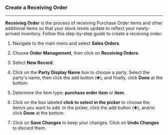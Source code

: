 ### Create a Receiving Order
___________________________

**Receiving Order** is the process of receiving Purchase Order items and other additional items so that your stock levels update to reflect your newly-arrived inventory. Follow this step-by-step guide to create a receiving order:

1. Navigate to the main menu and select **Sales Orders**.

2. Choose **Order Management**, then click on **Receiving Orders**.

3. Select **New Record**.

4. Click on the **Party Display Name** box to choose a party. Select the party's name, then click the add button (✚), and finally, click **Done** at the bottom.

5. Determine the item type: **purchase order item** or **item**.

6. Click on the box labeled **click to select in the picker** to choose the item/s you want to add. In the picker, click the add button (✚), and/or click **Done** at the bottom.

7. Click on **Save Changes** to keep your changes.  Click on **Undo Changes** to discard them. 

